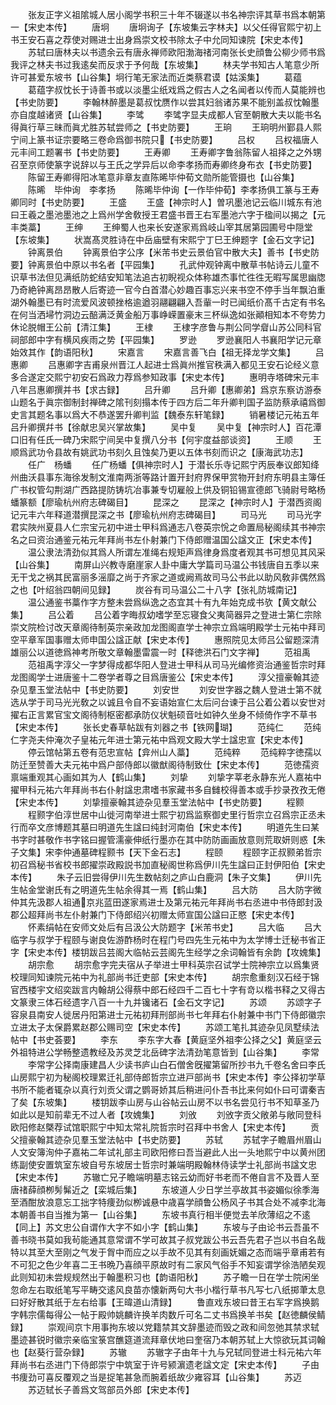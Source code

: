<!-- { "loadSidebar": true } -->
　　张友正字义祖隂城人居小阁学书积三十年不辍遂以书名神宗评其草书爲本朝第一【宋史本传】
　　唐坰
　　唐坰询子【东坡集云字林夫】以父任得官熙宁初上书王安石喜之荐使对赐进士出身爲崇文校书除太子中允同知谏院【宋史本传】
　　苏轼曰唐林夫以书遗余云有唐永禅师欧阳渤海禇河南张长史顔鲁公柳少师书爲我评之林夫书过我逺矣而反求于予何哉【东坡集】
　　林夫学书知古人笔意少所许可甚爱东坡书【山谷集】坰行笔无家法而近类蔡君谟【姑溪集】
　　葛蕴
　　葛蕴字叔忱长于诗善书或以淡墨尘纸戏爲之假古人之名闻者以传而人莫能辨也【书史防要】
　　李翰林醉墨是葛叔忱赝作以尝其妇翁诸苏果不能别盖叔忱翰墨亦自度越诸贤【山谷集】
　　李骘
　　李骘字显夫成都人官至朝散大夫以能书名得眞行草三昧而眞尤胜苏轼尝师之【书史防要】
　　王珦
　　王珦明州鄞县人熙宁间上篆书证宗要略三卷命爲御书院只【书史防要】
　　吕权
　　吕权福唐人元丰间工题署书【书史防要】
　　王寿卿
　　王寿卿字鲁翁陈留人祖择之之外甥召至京师使篆字说辞以与王氏之学异后以命李孝扬而寿卿终身布衣【书史防要】
　　陈留王寿卿得阳冰笔意非章友直陈晞毕仲荀文勋所能管摄也【山谷集】
　　陈晞　毕仲询　李孝扬
　　陈晞毕仲询【一作毕仲荀】李孝扬俱工篆与王寿卿同时【书史防要】
　　王盛
　　王盛【神宗时人】曽巩墨池记云临川城东有池曰王羲之墨池墨池之上爲州学舍敎授王君盛书晋王右军墨池六字于楹间以揭之【元丰类藁】
　　王绅
　　王绅蜀人也来长安遂家焉爲岐山宰其居第园圃号中隠堂【东坡集】
　　状嵩髙灵胜诗在中岳庙壁有宋熙宁丁巳王绅题字【金石文字记】
　　钟离景伯
　　钟离景伯字公序【米芾书史云景伯官中散大夫】善书【书史防要】钟离景伯中原以书名者【平园集】
　　孔武仲观钟离中散草书帖诗云儿童不识草书法但见满纸防蛇结安知笔法追古初睨视众体称雄杰事忙徃徃无暇写属思幽牎乃奇絶钟离昂昂散人后寄迹一官今白首潜心妙趣百事忘兴来书空不停手当年飘泊重湖外翰墨已有时流爱风波顿挫格逾遒羽翮翩翩入吾軰一时已闻纸价髙千古定有书名在何当洒埽竹洞边云醅满泛黄金船万事峥嵘置豪末三杯纵逸如张顚相知本不夸势力休论脱帽王公前【清江集】
　　王棣
　　王棣字彦鲁与荆公同学睂山苏公同科官祠部郎中字有横风疾雨之势【平园集】
　　罗逊
　　罗逊襄阳人书襄阳学记元章始效其作【韵语阳秋】
　　宋嘉言
　　宋嘉言善飞白【祖无择龙学文集】
　　吕惠卿
　　吕惠卿字吉甫泉州晋江人起进士爲眞州推官秩满入都见王安石论经义意多合遂定交熙宁初安石爲政力荐爲参知政事【宋史本传】
　　惠明寺塔碑宋元丰八年吕惠卿撰并书【求古録】
　　吕升卿
　　吕升卿【惠卿弟】爲京东察访游泰山题名于眞宗御制封禅碑之隂刊刻搨本传于四方后二年升卿判国子监防蔡承禧爲御史言其题名事以爲大不恭遂罢升卿判监【魏泰东轩笔録】
　　销暑楼记元祐五年吕升卿撰幷书【徐献忠吴兴掌故集】
　　吴中复
　　吴中复【神宗时人】百花潭口旧有任氏一碑乃宋熙宁间吴中复撰八分书【何宇度益部谈资】
　　王顺
　　王顺爲武功令县故有姚武功书刻久且蚀矣乃更以五体书刻而识之【康海武功志】
　　任广　杨蟠
　　任广杨蟠【俱神宗时人】于潜长乐寺记熙宁丙辰奉议郎知绛州曲沃县事东海徐发制文淮南两浙等路计置开封府界保甲赏物开封府东明县主簿任广书权管勾荆湖广西路提防铸坑冶事兼专切雇般上供及铜铅锡宣德郎飞骑尉号略杨蟠篆额【廖瑜杭州府志碑碣目】
　　昆深之
　　昆深之【神宗时人】于潜西资阁记元丰六年释道潜撰昆深之书【廖瑜杭州府志碑碣目】
　　司马光
　　司马光字君实陜州夏县人仁宗宝元初中进士甲科爲通志八卷英宗恱之命置局秘阁续其书神宗名之曰资治通鉴元祐元年拜尚书左仆射兼门下侍郎赠温国公諡文正【宋史本传】
　　温公隶法清劲似其爲人所谓左准绳右规矩声爲律身爲度者观其书可想见其风采【山谷集】
　　南屏山兴教寺磨崖家人卦中庸大学篇司马温公书钱唐自五季以来无干戈之祸其民富丽多滛靡之尚于齐家之道或阙焉故司马公书此以助风敎非偶然爲之也【叶绍翁四朝间见録】
　　炭谷有司马温公二十八字【张礼防城南记】
　　温公通鉴书藁作字方整未尝爲纵逸之态宜其十有九年始克成书欤【黄文献公集】
　　吕公着
　　吕公着字晦叔幼嗜学至忘寝食父夷简器异之登进士第仁宗除崇文院检讨改天章阁待制英宗亲政加龙图阁直学士神宗立爲端明殿学士元祐中拜司空平章军国事赠太师申国公諡正献【宋史本传】
　　惠照院见太师吕公留题深清雄丽公以道徳爲神考所敬文章翰墨雷震一时【释徳洪石门文字禅】
　　范祖禹
　　范祖禹字淳父一字梦得成都华阳人登进士甲科从司马光编修资治通鉴哲宗时拜龙图阁学士进唐鉴十二卷学者尊之目爲唐鉴公【宋史本传】
　　淳父擅豪翰其迹杂见羣玉堂法帖中【书史防要】
　　刘安世
　　刘安世字器之魏人登进士第不就选从学于司马光光敎之以诚且令自不妄语始宣仁太后问台谏于吕公着公着以安世对擢右正言累官宝文阁待制枢密都承防仪状魁硕音吐如钟久坐身不倾倚作字不草书【宋史本传】
　　张长史春草帖跋有刘器之书【铁网瑚】
　　范纯仁
　　范纯仁字尧夫仲淹次子皇祐元年进士第元祐中爲观文殿大学士諡忠宣【宋史本传】
　　停云馆帖第五卷有范忠宣帖【弇州山人藁】
　　范纯粹
　　范纯粹字徳孺以防迁至赞善大夫元祐中爲户部侍郎以徽猷阁待制致仕【宋史本传】
　　范徳孺资禀端重观其心画如其为人【鹤山集】
　　刘挚
　　刘挚字莘老永静东光人嘉祐中擢甲科元祐六年拜尚书右仆射諡忠肃嗜书家藏书多自雠校得善本或手抄录孜孜无倦【宋史本传】
　　刘挚擅豪翰其迹杂见羣玉堂法帖中【书史防要】
　　程颢
　　程颢字伯淳世居中山徙河南举进士熙宁初爲监察御史里行哲宗立召爲宗正丞未行而卒文彦博题其墓曰明道先生諡曰纯封河南伯【宋史本传】
　　明道先生曰某书字时甚敬作书字铭曰握管濡豪伸纸行墨亦在其中防防画画放意则荒取妍则惑【朱子文集】宋李仲通墓碑程颢书【天下金石志】
　　程颐
　　程颐字正叔颢弟哲宗初召爲秘书省校书郎擢崇政殿説书加直秘阁世称爲伊川先生諡曰正封伊阳伯【宋史本传】
　　朱子云旧尝得伊川先生数帖刻之庐山白鹿洞【朱子文集】
　　伊川先生帖金堂谢氏有之明道先生帖余得其一焉【鹤山集】
　　吕大防
　　吕大防字微仲其先汲郡人祖通京兆蓝田遂家焉进士及第元祐元年拜尚书右丞进中书侍郎封汲郡公超拜尚书左仆射兼门下侍郎绍兴初赠太师宣国公諡曰正愍【宋史本传】
　　怀素绢帖在安师文处后有吕汲公大防题字【米芾书史】
　　吕大临
　　吕大临字与叔学于程颐与谢良佐游酢杨时在程门号四先生元祐中为太学博士迁秘书省正字【宋史本传】楼钥跋吕芸阁大临帖云芸阁先生经学之余词翰皆有余韵【攻媿集】
　　胡宗愈
　　胡宗愈字完夫宿从子举进士甲科英宗召试学士院神宗立以爲集贤校理同知谏院元祐中为礼部尚书迁吏部【宋史本传】
　　胡宗愈重刻汉石经于锦官西楼宇文绍奕跋言内翰胡公得蔡中郎石经四千二百七十字有竒以楷书释之又得古文篆隶三体石经遗字八百一十九并镵诸石【金石文字记】
　　苏颂
　　苏颂字子容泉县南安人徙居丹阳第进士元祐初拜刑部尚书七年拜右仆射兼中书门下侍郎徽宗立进太子太保爵累赵郡公赐司空【宋史本传】
　　苏颂工笔扎其迹杂见凤墅续法帖中【书史荟要】
　　李东
　　李东字大春【黄庭坚外祖李公择之父】黄庭坚云外祖特进公学畅整遗教经及苏灵芝北岳碑字法清劲笔意皆到【山谷集】
　　李常
　　李常字公择南康建昌人少读书庐山白石僧舍旣擢第留所抄书九千卷名舍曰李氏山房熙宁初为秘阁校理累迁礼部侍郎哲宗立进戸部尚书【宋史本传】李公择初学草书所不能者辄杂以真行刘贡父谓之鹦哥娇其后稍进问仆吾书比来何如仆曰可谓秦吉了矣【东坡集】
　　楼钥跋李山房与山谷帖云山房不以书名尝见行书不知草圣乃如此以是知前辈无不过人者【攻媿集】
　　刘攽
　　刘攽字贡父敞弟与敞同登科欧阳修赵槩荐试馆职熙宁中知太常礼院哲宗时召拜中书舍人【宋史本传】
　　贡父擅豪翰其迹杂见羣玉堂法帖中【书史防要】
　　苏轼
　　苏轼字子瞻眉州眉山人文安簿洵仲子嘉祐二年试礼部主司欧阳修曰吾当避此人出一头地熙宁中以黄州团练副使安置筑室东坡自号东坡居士哲宗时兼端明殿翰林侍读学士礼部尚书諡文忠【宋史本传】
　　苏辙亡兄子瞻端明墓志铭云幼而好书老而不倦自言不及晋人至唐禇薛顔栁髣髴近之【栾城后集】
　　东坡道人少日学兰亭故其书姿媚似徐季海至酒酣放浪意忘工拙字特痩劲似栁诚悬中歳喜学顔鲁公杨风子书其合处不减李北海本朝善书自当推为第一【山谷集】
　　东坡书真行相半便觉去羊欣薄绍之不逺【同上】苏文忠公自谓作大字不如小字【鹤山集】
　　东坡与子由论书云吾虽不善书晓书莫如我茍能通其意常谓不学可故其子叔党跋公书云吾先君子岂以书自名哉特以其至大至刚之气发于胷中而应之以手故不见其有刻画妩媚之态而端乎章甫若有不可犯之色少年喜二王书晩乃喜顔平原故时有二家风气俗手不知妄谓学徐浩陋矣观此则知初未尝规规然出于翰墨积习也【韵语阳秋】
　　苏子瞻一日在学士院闲坐忽命左右取纸笔写平畴交逺风良苗亦懐新两句大书小楷行草书凡写七八纸掷茟太息曰好好散其纸于左右给事【王暐道山清録】
　　鲁直戏东坡曰昔王右军字爲换鹅字韩宗儒每得公一帖于殿帅姚麟许换羊肉数斤可名二丈书爲换羊书矣【赵徳麟侯鲭録】
　　崇观间京卞用事拘东坡以党籍禁其文辞墨迹而毁之政和间忽弛其禁求轼墨迹甚锐时徽宗亲临宝箓宫醮筵道流拜章伏地曰奎宿乃本朝苏轼上大惊欲玩其词翰也【赵葵行营杂録】
　　苏辙
　　苏辙字子由年十九与兄轼同登进士科元祐六年拜尚书右丞进门下侍郎崇宁中筑室于许号颍濵遗老諡文定【宋史本传】
　　子由书痩劲可喜反覆观之当是捉笔甚急而腕着纸故少雍容耳【山谷集】
　　苏迈
　　苏迈轼长子善爲文驾部员外郎【宋史本传】
